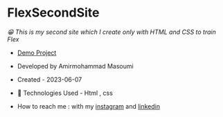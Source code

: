 # FlexSecondSite
*😁 This is my second site which I create only with HTML and CSS to train Flex*
- [Demo Project](https://github.com/masoomi1396/FlexSecondSite)
- Developed by Amirmohammad Masoumi
- Created - 2023-06-07
- 🤖 Technologies Used - Html , css 

- How to reach me : with my
[instagram](https://www.instagram.com/masoomi1402) and
[linkedin](https://www.linkedin.com/in/masoomi1402) 
